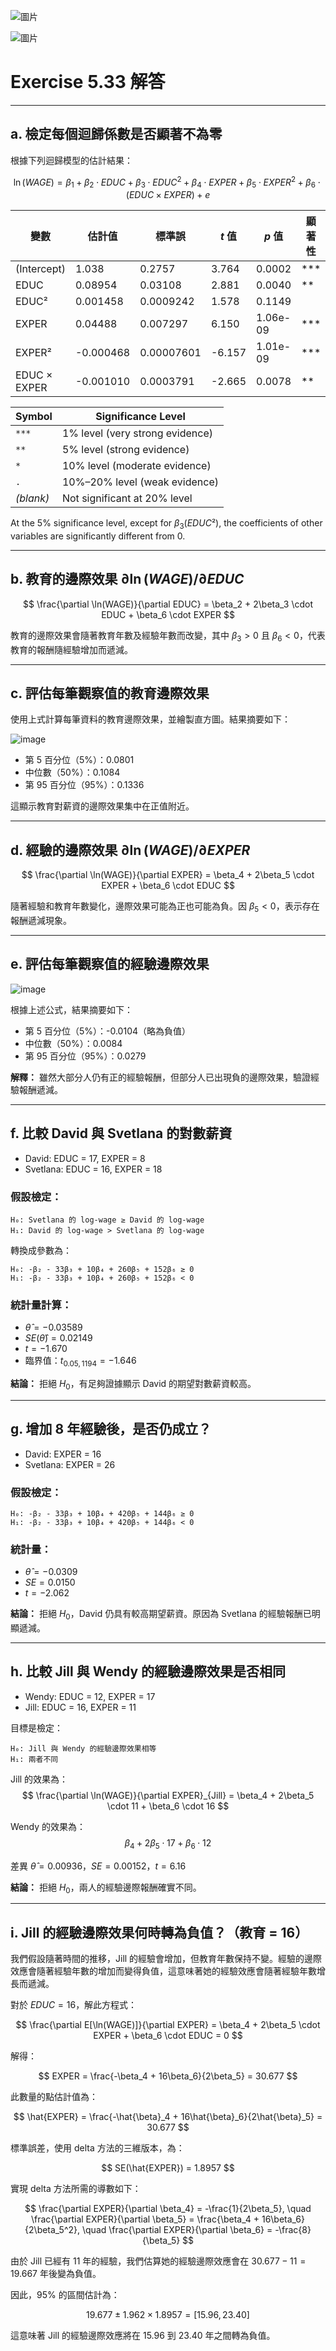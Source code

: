 

![圖片](https://github.com/user-attachments/assets/7e828a6c-f383-4bf8-8e33-91a86f0ee4c6)

![圖片](https://github.com/user-attachments/assets/767ac3d5-e3e1-40a3-af55-624a2544b8c8)

# Exercise 5.33 解答

---

## a. 檢定每個迴歸係數是否顯著不為零

根據下列迴歸模型的估計結果：

$$
\ln(WAGE) = \beta_1 + \beta_2 \cdot EDUC + \beta_3 \cdot EDUC^2 + \beta_4 \cdot EXPER + \beta_5 \cdot EXPER^2 + \beta_6 \cdot (EDUC \times EXPER) + e
$$

| 變數           | 估計值       | 標準誤     | $t$ 值  | $p$ 值         | 顯著性 |
|----------------|--------------|------------|---------|----------------|--------|
| (Intercept)     | 1.038        | 0.2757     | 3.764   | 0.0002         | ***    |
| EDUC            | 0.08954      | 0.03108    | 2.881   | 0.0040         | **     |
| EDUC²           | 0.001458     | 0.0009242  | 1.578   | 0.1149         |        |
| EXPER           | 0.04488      | 0.007297   | 6.150   | 1.06e-09       | ***    |
| EXPER²          | -0.000468    | 0.00007601 | -6.157  | 1.01e-09       | ***    |
| EDUC × EXPER    | -0.001010    | 0.0003791  | -2.665  | 0.0078         | **     |

| Symbol | Significance Level |
|--------|---------------------|
| `***`  | 1% level (very strong evidence) |
| `**`   | 5% level (strong evidence) |
| `*`    | 10% level (moderate evidence) |
| `.`    | 10%–20% level (weak evidence) |
| _(blank)_ | Not significant at 20% level |

At the 5% significance level, except for $\beta_3 (EDUC²)$, the coefficients of other variables are significantly different from 0.

---

## b. 教育的邊際效果 $\partial \ln(WAGE)/\partial EDUC$

$$
\frac{\partial \ln(WAGE)}{\partial EDUC} = \beta_2 + 2\beta_3 \cdot EDUC + \beta_6 \cdot EXPER
$$

教育的邊際效果會隨著教育年數及經驗年數而改變，其中 $\beta_3 > 0$ 且 $\beta_6 < 0$，代表教育的報酬隨經驗增加而遞減。

---

## c. 評估每筆觀察值的教育邊際效果

使用上式計算每筆資料的教育邊際效果，並繪製直方圖。結果摘要如下：

![image](https://github.com/user-attachments/assets/8ee6e3c0-fe9b-4c0b-a44d-35455bd62276)


- 第 5 百分位（5%）：0.0801
- 中位數（50%）：0.1084
- 第 95 百分位（95%）：0.1336

這顯示教育對薪資的邊際效果集中在正值附近。

---

## d. 經驗的邊際效果 $\partial \ln(WAGE)/\partial EXPER$

$$
\frac{\partial \ln(WAGE)}{\partial EXPER} = \beta_4 + 2\beta_5 \cdot EXPER + \beta_6 \cdot EDUC
$$

隨著經驗和教育年數變化，邊際效果可能為正也可能為負。因 $\beta_5 < 0$，表示存在報酬遞減現象。

---

## e. 評估每筆觀察值的經驗邊際效果

![image](https://github.com/user-attachments/assets/4fdb48cc-5efc-4d4f-ac15-e188fb3d89e8)


根據上述公式，結果摘要如下：

- 第 5 百分位（5%）：-0.0104（略為負值）
- 中位數（50%）：0.0084
- 第 95 百分位（95%）：0.0279

**解釋：** 雖然大部分人仍有正的經驗報酬，但部分人已出現負的邊際效果，驗證經驗報酬遞減。

---

## f. 比較 David 與 Svetlana 的對數薪資

- David: EDUC = 17, EXPER = 8  
- Svetlana: EDUC = 16, EXPER = 18

### 假設檢定：

```
H₀: Svetlana 的 log-wage ≥ David 的 log-wage  
H₁: David 的 log-wage > Svetlana 的 log-wage
```

轉換成參數為：

```
H₀: -β₂ - 33β₃ + 10β₄ + 260β₅ + 152β₆ ≥ 0  
H₁: -β₂ - 33β₃ + 10β₄ + 260β₅ + 152β₆ < 0
```

### 統計量計算：

- $\hat{θ} = -0.03589$
- $SE(\hat{θ}) = 0.02149$
- $t = -1.670$
- 臨界值：$t_{0.05, 1194} = -1.646$

**結論：** 拒絕 $H_0$，有足夠證據顯示 David 的期望對數薪資較高。

---

## g. 增加 8 年經驗後，是否仍成立？

- David: EXPER = 16  
- Svetlana: EXPER = 26

### 假設檢定：

```
H₀: -β₂ - 33β₃ + 10β₄ + 420β₅ + 144β₆ ≥ 0  
H₁: -β₂ - 33β₃ + 10β₄ + 420β₅ + 144β₆ < 0
```

### 統計量：

- $\hat{θ} = -0.0309$
- $SE = 0.0150$
- $t = -2.062$

**結論：** 拒絕 $H_0$，David 仍具有較高期望薪資。原因為 Svetlana 的經驗報酬已明顯遞減。

---

## h. 比較 Jill 與 Wendy 的經驗邊際效果是否相同

- Wendy: EDUC = 12, EXPER = 17  
- Jill: EDUC = 16, EXPER = 11

目標是檢定：

```
H₀: Jill 與 Wendy 的經驗邊際效果相等  
H₁: 兩者不同
```

Jill 的效果為：
$$
\frac{\partial \ln(WAGE)}{\partial EXPER}_{Jill} = \beta_4 + 2\beta_5 \cdot 11 + \beta_6 \cdot 16
$$

Wendy 的效果為：
$$
\beta_4 + 2\beta_5 \cdot 17 + \beta_6 \cdot 12
$$

差異 $\hat{θ} = 0.00936$，$SE = 0.00152$，$t = 6.16$

**結論：** 拒絕 $H_0$，兩人的經驗邊際報酬確實不同。

---

## i. Jill 的經驗邊際效果何時轉為負值？（教育 = 16）

我們假設隨著時間的推移，Jill 的經驗會增加，但教育年數保持不變。經驗的邊際效應會隨著經驗年數的增加而變得負值，這意味著她的經驗效應會隨著經驗年數增長而遞減。

對於 $EDUC = 16$，解此方程式：

$$
\frac{\partial E[\ln(WAGE)]}{\partial EXPER} = \beta_4 + 2\beta_5 \cdot EXPER + \beta_6 \cdot EDUC = 0
$$

解得：

$$
EXPER = \frac{-\beta_4 + 16\beta_6}{2\beta_5} = 30.677
$$

此數量的點估計值為：

$$
\hat{EXPER} = \frac{-\hat{\beta}_4 + 16\hat{\beta}_6}{2\hat{\beta}_5} = 30.677
$$

標準誤差，使用 delta 方法的三維版本，為：

$$
SE(\hat{EXPER}) = 1.8957
$$

實現 delta 方法所需的導數如下：

$$
\frac{\partial EXPER}{\partial \beta_4} = -\frac{1}{2\beta_5}, \quad \frac{\partial EXPER}{\partial \beta_5} = \frac{\beta_4 + 16\beta_6}{2\beta_5^2}, \quad \frac{\partial EXPER}{\partial \beta_6} = -\frac{8}{\beta_5}
$$

由於 Jill 已經有 11 年的經驗，我們估算她的經驗邊際效應會在 $30.677 - 11 = 19.667$ 年後變為負值。

因此，95% 的區間估計為：

$$
19.677 \pm 1.962 \times 1.8957 = [15.96, 23.40]
$$

這意味著 Jill 的經驗邊際效應將在 15.96 到 23.40 年之間轉為負值。
